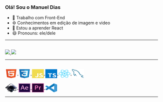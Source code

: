### Olá! Sou o Manuel Dias

- 🔭 Trabalho com Front-End
- ⚙️ Conhecimentos em edição de imagem e video
- 🌱 Estou a aprender React
- 😄 Pronouns: ele/dele
<hr>
<br />

<div>
    <a href="https://github.com/Manuel8Dias">
    <img height="180em" src="https://github-readme-stats.vercel.app/api?username=manuel8dias&show_icons=true&theme=gotham&include_all_commits=true&count_private=true"/>
    <img height="180em" src="https://github-readme-stats.vercel.app/api/top-langs/?username=manuel8dias&layout=compact&langs_count=7&theme=gotham"/>
</div>

<hr>

<div style="display: inline_block">
    <br>
    <img align="center" alt="HTML" height="30" width="40" src="https://raw.githubusercontent.com/devicons/devicon/master/icons/html5/html5-original.svg">
    <img align="center" alt="CSS" height="30" width="40" src="https://raw.githubusercontent.com/devicons/devicon/master/icons/css3/css3-original.svg">
    <img align="center" alt="Js" height="30" width="40" src="https://raw.githubusercontent.com/devicons/devicon/master/icons/javascript/javascript-plain.svg">
    <img align="center" alt="Ts" height="30" width="40" src="https://raw.githubusercontent.com/devicons/devicon/master/icons/typescript/typescript-plain.svg">
    <img align="center" alt="React" height="30" width="40" src="https://raw.githubusercontent.com/devicons/devicon/master/icons/react/react-original.svg">
    <img align="center" alt="MySQL" height="30" width="40" src="https://raw.githubusercontent.com/devicons/devicon/master/icons/mysql/mysql-original.svg">
</div>

<div style="display: inline_block">
    <br>
    <img align="center" alt="InkScape" height="30" width="40" src="https://raw.githubusercontent.com/devicons/devicon/master/icons/inkscape/inkscape-original.svg">
    <img align="center" alt="AfterEffects" height="30" width="40" src="https://raw.githubusercontent.com/devicons/devicon/master/icons/aftereffects/aftereffects-original.svg">
    <img align="center" alt="Premiere" height="30" width="40" src="https://raw.githubusercontent.com/devicons/devicon/master/icons/premierepro/premierepro-original.svg">
    <img align="center" alt="VSCode" height="30" width="40" src="https://raw.githubusercontent.com/devicons/devicon/master/icons/vscode/vscode-original.svg">
</div>

<hr>
